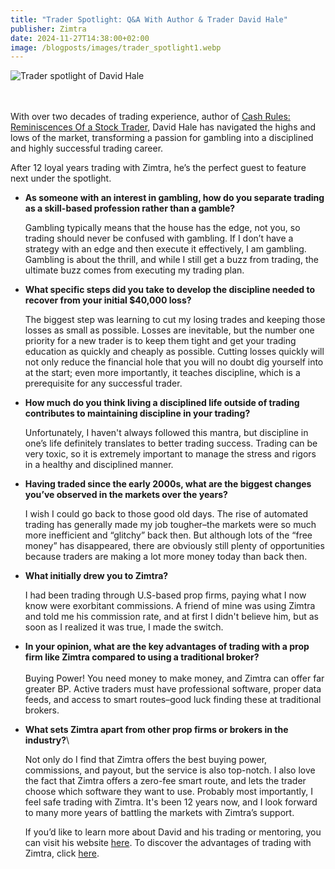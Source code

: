 ```yaml
---
title: "Trader Spotlight: Q&A With Author & Trader David Hale"
publisher: Zimtra
date: 2024-11-27T14:38:00+02:00
image: /blogposts/images/trader_spotlight1.webp
---
```

![Trader spotlight of David Hale ](/blogposts/images/untitled-design.png "David Hale, Author and Zimtra Trader")

\
\
With over two decades of trading experience, author of [Cash Rules: Reminiscences Of a Stock Trader](https://www.david-hale.com/book), David Hale has navigated the highs and lows of the market, transforming a passion for gambling into a disciplined and highly successful trading career. 

After 12 loyal years trading with Zimtra, he’s the perfect guest to feature next under the spotlight.

* **As someone with an interest in gambling, how do you separate trading as a skill-based profession rather than a gamble?**

  Gambling typically means that the house has the edge, not you, so trading should never be confused with gambling. If I don’t have a strategy with an edge and then execute it effectively, I am gambling. Gambling is about the thrill, and while I still get a buzz from trading, the ultimate buzz comes from executing my trading plan.
* **What specific steps did you take to develop the discipline needed to recover from your initial $40,000 loss?**

  The biggest step was learning to cut my losing trades and keeping those losses as small as possible. Losses are inevitable, but the number one priority for a new trader is to keep them tight and get your trading education as quickly and cheaply as possible. Cutting losses quickly will not only reduce the financial hole that you will no doubt dig yourself into at the start; even more importantly, it teaches discipline, which is a prerequisite for any successful trader.
* **How much do you think living a disciplined life outside of trading contributes to maintaining discipline in your trading?**

  Unfortunately, I haven't always followed this mantra, but discipline in one’s life definitely translates to better trading success. Trading can be very toxic, so it is extremely important to manage the stress and rigors in a healthy and disciplined manner.
* **Having traded since the early 2000s, what are the biggest changes you’ve observed in the markets over the years?**

  I wish I could go back to those good old days. The rise of automated trading has generally made my job tougher–the markets were so much more inefficient and “glitchy” back then. But although lots of the “free money” has disappeared, there are obviously still plenty of opportunities because traders are making a lot more money today than back then.

* **What initially drew you to Zimtra?**

  I had been trading through U.S-based prop firms, paying what I now know were exorbitant commissions. A friend of mine was using Zimtra and told me his commission rate, and at first I didn't believe him, but as soon as I realized it was true, I made the switch.


*  **In your opinion, what are the key advantages of trading with a prop firm like Zimtra compared to using a traditional broker?**\
  \
  Buying Power! You need money to make money, and Zimtra can offer far greater BP. Active traders must have professional software, proper data feeds, and access to smart routes–good luck finding these at traditional brokers.

* **What sets Zimtra apart from other prop firms or brokers in the industry?**\

  Not only do I find that Zimtra offers the best buying power, commissions, and payout, but the service is also top-notch. I also love the fact that Zimtra offers a zero-fee smart route, and lets the trader choose which software they want to use. Probably most importantly, I feel safe trading with Zimtra. It's been 12 years now, and I look forward to many more years of battling the markets with Zimtra’s support.


  If you’d like to learn more about David and his trading or mentoring, you can visit his website [here](https://www.david-hale.com/). To discover the advantages of trading with Zimtra, click [here](https://zimtra.com/).
